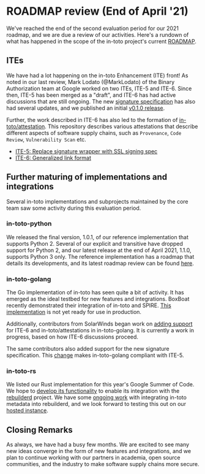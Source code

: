 # ROADMAP review (End of April '21)

We've reached the end of the second evaluation period for our 2021 roadmap, and
we are due a review of our activities. Here's a rundown of what has happened in
the scope of the in-toto project's current
[ROADMAP](https://github.com/in-toto/docs/blob/master/roadmap-reviews/2021/ROADMAP.md).

## ITEs

We have had a lot happening on the in-toto Enhancement (ITE) front! As noted in
our last review, Mark Lodato (@MarkLodato) of the Binary Authorization team at
Google worked on two ITEs, ITE-5 and ITE-6. Since then, ITE-5 has been merged
as a "draft", and ITE-6 has had active discussions that are still ongoing. The
new [signature specification](https://github.com/secure-systems-lab/signing-spec)
has also had several updates, and we published an initial
[v0.1.0 release](https://github.com/secure-systems-lab/signing-spec/releases/tag/v0.1.0).

Further, the work described in ITE-6 has also led to the formation of
[in-toto/attestation](https://github.com/in-toto/attestation). This repository
describes various attestations that describe different aspects of software
supply chains, such as `Provenance`, `Code Review`, `Vulnerability Scan` etc.

- [ITE-5: Replace signature wrapper with SSL signing spec](https://github.com/in-toto/ITE/blob/master/ITE/5/README.adoc)
- [ITE-6: Generalized link format](https://github.com/in-toto/ITE/pull/15)

## Further maturing of implementations and integrations

Several in-toto implementations and subprojects maintained by the core team saw
some activity during this evaluation period.

### in-toto-python

We released the final version, 1.0.1, of our reference implementation that
supports Python 2. Several of our explicit and transitive have dropped support
for Python 2, and our latest release at the end of April 2021, 1.1.0, supports
Python 3 only. The reference implementation has a roadmap that details its
developments, and its latest roadmap review can be found
[here](https://github.com/in-toto/in-toto/blob/develop/roadmap-reviews/2021/review_2_april_21.md).

### in-toto-golang

The Go implementation of in-toto has seen quite a bit of activity. It has
emerged as the ideal testbed for new features and integrations. BoxBoat
recently demonstrated their integration of in-toto and SPIRE.
[This implementation](https://github.com/boxboat/in-toto-golang) is not yet
ready for use in production.

Additionally, contributors from SolarWinds began work on
[adding support](https://github.com/in-toto/in-toto-golang/pull/100) for ITE-6
and in-toto/attestations in in-toto-golang. It is currently a work in progress,
based on how ITE-6 discussions proceed.

The same contributors also added support for the new signature specification.
This [change](https://github.com/in-toto/in-toto-golang/pull/101) makes
in-toto-golang compliant with ITE-5.

### in-toto-rs

We listed our Rust implementation for this year's Google Summer of Code. We
hope to [develop its functionality](https://github.com/in-toto/in-toto-rs/issues/4)
to enable its integration with the
[rebuilderd](https://github.com/kpcyrd/rebuilderd) project. We have some
[ongoing work](https://github.com/kpcyrd/rebuilderd/pull/22) with integrating
in-toto metadata into rebuilderd, and we look forward to testing this out on
our [hosted instance](https://r-b.engineering.nyu.edu/).

## Closing Remarks

As always, we have had a busy few months. We are excited to see many new ideas
converge in the form of new features and integrations, and we plan to continue
working with our partners in academia, open source communities, and the
industry to make software supply chains more secure.
